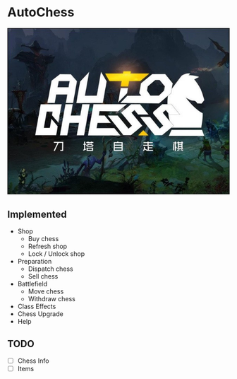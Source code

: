 # AutoChess

![AutoChess](src/assets/autochess.jpg)

## Implemented

- Shop
  - Buy chess
  - Refresh shop
  - Lock / Unlock shop
- Preparation
  - Dispatch chess
  - Sell chess
- Battlefield
  - Move chess
  - Withdraw chess
- Class Effects
- Chess Upgrade
- Help

## TODO

- [ ] Chess Info
- [ ] Items

